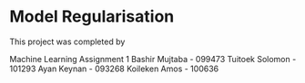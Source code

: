 # Model Regularisation

This project was completed by 

Machine Learning Assignment 1 Bashir Mujtaba - 099473 Tuitoek Solomon - 101293 Ayan Keynan - 093268 Koileken Amos - 100636
